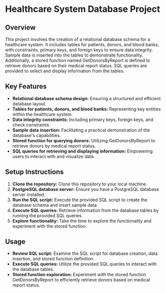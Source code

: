 # Healthcare System Database Project

## Overview
This project involves the creation of a relational database schema for a healthcare system. It includes tables for patients, donors, and blood banks, with constraints, primary keys, and foreign keys to ensure data integrity. Sample data is inserted into the tables to demonstrate functionality. Additionally, a stored function named GetDonorsByReport is defined to retrieve donors based on their medical report status. SQL queries are provided to select and display information from the tables.

## Key Features
- **Relational database schema design:** Ensuring a structured and efficient database layout.
- **Tables for patients, donors, and blood banks:** Representing key entities within the healthcare system.
- **Data integrity constraints:** Including primary keys, foreign keys, and check constraints.
- **Sample data insertion:** Facilitating a practical demonstration of the database's capabilities.
- **Stored function for querying donors:** Utilizing GetDonorsByReport to retrieve donors by medical report status.
- **SQL queries for retrieving and displaying information:** Empowering users to interact with and visualize data.

## Setup Instructions
1. **Clone the repository:** Clone this repository to your local machine.
2. **PostgreSQL database server:** Ensure you have a PostgreSQL database server installed.
3. **Run the SQL script:** Execute the provided SQL script to create the database schema and insert sample data.
4. **Execute SQL queries:** Retrieve information from the database tables by running the provided SQL queries.
5. **Explore functionality:** Take the time to explore the functionality and experiment with the stored function.

## Usage
- **Review SQL script:** Examine the SQL script for database creation, data insertion, and stored function definition.
- **Execute SQL queries:** Utilize the provided SQL queries to interact with the database tables.
- **Stored function exploration:** Experiment with the stored function GetDonorsByReport to efficiently retrieve donors based on medical report status.
